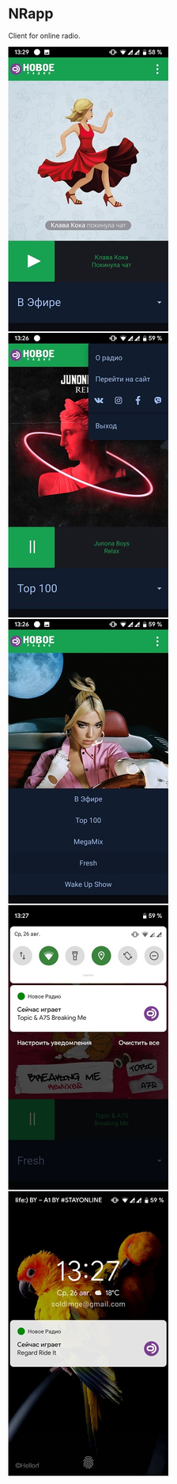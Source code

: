 # NRapp
Client for online radio.

![alt text](screenshots/Screenshot%20(1).jpg "Описание будет тут")
![alt text](screenshots/Screenshot%20(2).jpg "Описание будет тут")
![alt text](screenshots/Screenshot%20(3).jpg "Описание будет тут")
![alt text](screenshots/Screenshot%20(4).jpg "Описание будет тут")
![alt text](screenshots/Screenshot%20(5).jpg "Описание будет тут")
